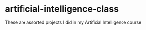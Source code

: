 # artificial-intelligence-class
These are assorted projects I did in my Artificial Intelligence course
